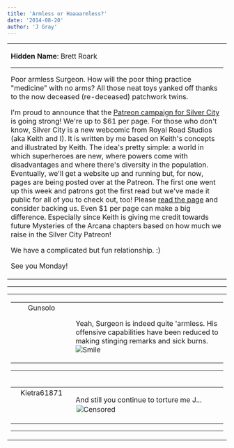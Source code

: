 ```yaml
---
title: 'Armless or Haaaarmless?'
date: '2014-08-20'
author: 'J Gray'
---
```


<div>
<!-- Main content here -->
<table border="0" class="post"><tbody><tr><td>
   
   <div class="post_body">
       <p><strong>Hidden Name</strong>: Brett Roark</p><hr><p>Poor armless Surgeon. How will the poor thing practice "medicine" with no arms? All those neat toys yanked off thanks to the now deceased (re-deceased) patchwork twins.</p><p>I'm proud to announce that the <a href="http://www.patreon.com/user?u=244206">Patreon campaign for Silver City</a> is going strong! We're up to $61 per page. For those who don't know, Silver City is a new webcomic from Royal Road Studios (aka Keith and I). It is written by me based on Keith's concepts and illustrated by Keith. The idea's pretty simple: a world in which superheroes are new, where powers come with disadvantages and where there's diversity in the population. Eventually, we'll get a website up and running but, for now, pages are being posted over at the Patreon. The first one went up this week and patrons got the first read but we've made it public for all of you to check out, too! Please <a href="http://www.patreon.com/creation?hid=835154" target="_blank">read the page</a> and consider backing us. Even $1 per page can make a big difference. Especially since Keith is giving me credit towards future Mysteries of the Arcana chapters based on how much we raise in the Silver City Patreon!</p><p>We have a complicated but fun relationship. :)</p><p>See you Monday!</p>
   </div>
   </td></tr>
   </tbody></table><hr><table style="width:100%; border:0;" class="comment_table"><tbody><tr><td width="100%"><a name=""> </a><div style="width:100%;" class="comment"><table border="0" width="100%"><tbody><tr><td align="center" valign="top" width="125">
<span class="comment_title"><center>Gunsolo<br></center><a name="1657">&nbsp;</a></span><br>
<center><img src="https://www.gravatar.com/avatar.php?gravatar_id=a94f16ab08c7abb74820e668722a5ffc&amp;default=http%3A%2F%2Fmysteriesofthearcana.com%2Ftemplates%2Fmain%2Fimages%2Favatar.gif&amp;size=80&amp;rating=g" border="0" alt=""></center>
</td>
<td valign="top">


<p class="comment_text"> </p><p class="comment_text"><br> Yeah, Surgeon is indeed quite 'armless. His offensive capabilities have been reduced to making stinging remarks and sick burns. <img src="/smilies/smile.gif" alt="Smile" border="0"><br></p>
 

</td></tr></tbody></table>
<hr></div></td></tr><tr><td width="100%"><a name=""> </a><div style="width:100%;" class="comment"><table border="0" width="100%"><tbody><tr><td align="center" valign="top" width="125">
<span class="comment_title"><center>Kietra61871</center><a name="1658">&nbsp;</a></span><br>
<center><img src="/image.php?type=ava&amp;i=spacer.gif" border="0" alt=""></center>
</td>
<td valign="top">


<p class="comment_text"> </p><p class="comment_text">And still you continue to torture me J... &nbsp;<img src="/smilies/censored.gif" border="0" alt=" Censored " hspace="2" vspace="2"></p>
 

</td></tr></tbody></table>
<hr></div></td></tr></tbody></table>
<!-- End main content -->
              </div>

